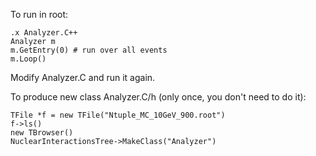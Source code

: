 To run in root:

    .x Analyzer.C++
    Analyzer m
    m.GetEntry(0) # run over all events
    m.Loop()  

Modify Analyzer.C and run it again.    

To produce new class Analyzer.C/h (only once, you don't need to do it):

    TFile *f = new TFile("Ntuple_MC_10GeV_900.root")
    f->ls()
    new TBrowser()
    NuclearInteractionsTree->MakeClass("Analyzer")

